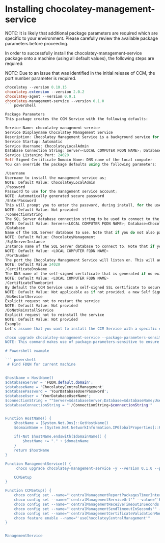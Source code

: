 # Installing chocolatey-management-service
NOTE: It is likely that additional package parameters are required which are specific to your environment. Please carefully review the available package parameters before proceeding.

In order to successfully install the chocolatey-management-service package onto a machine (using all default values), the following steps are required:

NOTE: Due to an issue that was identified in the initial release of CCM, the port number parameter is required.

``` powershell
chocolatey --version 0.10.15
chocolatey.extension --version 2.0.2
chocolatey-agent --version 0.9.1
chocolatey-management-service --version 0.1.0
``` powershell

Package Parameters
This package creates the CCM Service with the following defaults:

Service Name: chocolatey-management-service
Service Displayname Chocolatey Management Service
Description: Chocolatey Management Service is a background service for Chocolatey.
Service Startup: Automatic
Service Username: ChocolateyLocalAdmin
Database Connection String: Server=<LOCAL COMPUTER FQDN NAME>; Database=ChocolateyManagement; Trusted_Connection=True;
Service Listening Port: 24020
Self-Signed Certificate Domain Name: DNS name of the local computer
You can override the package defaults using the following parameters:

/Username
Username to install the management service as;
NOTE: Default Value: ChocolateyLocalAdmin
/Password
Password to use for the management service account;
NOTE: Automatically generated secure password
/EnterPassword
This will prompt you to enter the password, during install, for the username (provided via the /Username parameter) the management service will run under;
NOTE: Default Value: Not provided
/ConnectionString
The SQL Server database connection string to be used to connect to the CCM database;
NOTE: Default Value: Server=<LOCAL COMPUTER FQDN NAME>; Database=ChocolateyManagement; Trusted_Connection=True;
/Database
Name of the SQL Server database to use. Note that if you do not also pass /ConnectionString, it will be generated using this parameter value and /SqlServerInstance (using defaults for missing parameters);
NOTE: Default Value: ChocolateyManagement
/SqlServerInstance
Instance name of the SQL Server database to connect to. Note that if you do not also pass /ConnectionString, it will be generated using this parameter value and /Database (using defaults for missing parameters);
NOTE: Default Value: <LOCAL COMPUTER FQDN NAME>
/PortNumber
The port the Chocolatey Management Service will listen on. This will automatically create a rule to open the firewall on this port;
NOTE: Default Value 24020
/CertificateDnsName
The DNS name of the self-signed certificate that is generated if no existing certificate thumbprint is provided using the /CertificateThumbprint parameter is provided;
NOTE: Default Value: <LOCAL COMPUTER FQDN NAME>
/CertificateThumbprint
By default the CCM Service uses a self-signed SSL certificate to secure communication with the clients. Use this parameter to provide the thumbprint of a certificate to use instead. Note that if you use this the certificate must already be in the LocalMachine\TrustedPeople Certificate Store on the Chocolatey Management Service computer;
NOTE: Default Value: Not applicable as if not provided, a new Self Signed Certificate will be generated
/NoRestartService
Explicit request not to restart the service
NOTE: Default Value: Not provided
/DoNotReinstallService
Explicit request not to reinstall the service
NOTE: Default Value: Not provided
Example
Let's assume that you want to install the CCM Service with a specific connection string in order to connect to the CCM Database, as well as configure the CCM Service to use a specific user name and password, as well as alter the Port number that the CCM Service will be hosted on. The necessary installation command would look like the following:

choco upgrade chocolatey-management-service --package-parameters-sensitive="'/PortNumber=24021 /Username=ccmtest\ccmservice /Password=Password01 /ConnectionString=""Server=MACHINE1\SQLSERVERCCM;Database=ChocolateyManagement;User ID=ccmtest\ccmservice;Password=Password01;""'"
NOTE: This command makes use of package-parameters-sensitive to ensure that the sensitive information is not leaked out into log files.

# Powershell example

``` powershell
 # Find FDQN for current machine

 
$hostName = HostName()
$databaseServer = 'FQDN.default.domain';
$databaseName = 'ChocolateyCentralManagement'
$databasePassword = 'YourDatabaseUserPassword';
$databaseUser = 'YourDatabaseUserName';
$connectionString = ""Server=$databaseServer;Database=$databaseName;User ID=$databaseUser;Password=$databasePassword;""
$databaseConnectionString = "'/ConnectionString=$connectionString'"


Function HostName() {
	$hostName = [System.Net.Dns]::GetHostName()
	$domainName = [System.Net.NetworkInformation.IPGlobalProperties]::GetIPGlobalProperties().DomainName
 
	if(-Not $hostName.endswith($domainName)) {
  		$hostName += "." + $domainName
	}
	return $hostName
}

Function ManagementService() {
     choco upgrade chocolatey-management-service -y --version 0.1.0 --params="/PortNumber=24020 /ConnectionString=$connectionString'"

    CCMSetup
}

Function CCMSetup() {
    choco config set --name="'centralManagementReportPackagesTimerIntervalInSeconds'" --value="'1860'"
    choco config set --name="'centralManagementServiceUrl'" --value="'https://$($hostname):24020/ChocolateyManagementService'"
    choco config set --name="'centralManagementReceiveTimeoutInSeconds'" --value="'60'"
    choco config set --name="'centralManagementSendTimeoutInSeconds'" --value="'60'"
    choco config set --name="'centralManagementCertificateValidationMode'" --value="'PeerOrChainTrust'"
    choco feature enable --name="'useChocolateyCentralManagement'"
}


ManagementService
```
